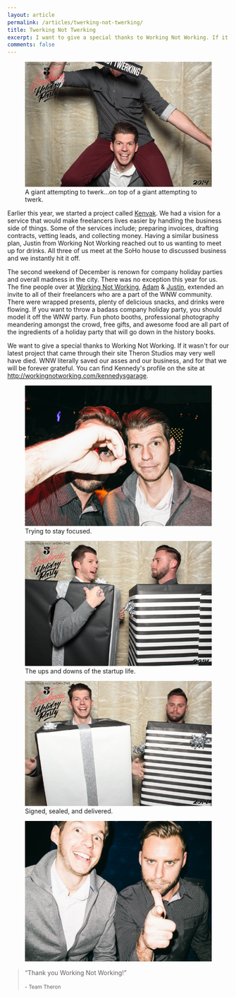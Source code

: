 ```yaml
---
layout: article
permalink: /articles/twerking-not-twerking/
title: Twerking Not Twerking
excerpt: I want to give a special thanks to Working Not Working. If it wasn't for my latest project that came through their site Theron Studios may very well have died.
comments: false
---
```


<figure>
<img src="/assets/posts/twerking-not-twerking/giant.gif"/>
<figcaption>A giant attempting to twerk...on top of a giant attempting to twerk.</figcaption>
</figure>

<p>Earlier this year, we started a project called <a href="http://kenvak.com">Kenvak</a>. We had a vision for a service that would make freelancers lives easier by handling the business side of things. Some of the services include; preparing invoices, drafting contracts, vetting leads, and collecting money. Having a similar business plan, Justin from Working Not Working reached out to us wanting to meet up for drinks. All three of us meet at the SoHo house to discussed business and we instantly hit it off.</p>

<p>The second weekend of December is renown for company holiday parties and overall madness in the city. There was no exception this year for us. The fine people over at <a href="http://workingnotworking.com/">Working Not Working</a>, <a href="http://workingnotworking.com/adam">Adam</a> &amp; <a href="http://workingnotworking.com/justin">Justin</a>, extended an invite to all of their freelancers who are a part of the WNW community. There were wrapped presents, plenty of delicious snacks, and drinks were flowing. If you want to throw a badass company holiday party, you should model it off the WNW party. Fun photo booths, professional photography meandering amongst the crowd, free gifts, and awesome food are all part of the ingredients of a holiday party that will go down in the history books.</p>

<p>We want to give a special thanks to Working Not Working. If it wasn't for our latest project that came through their site Theron Studios may very well have died. WNW literally saved our asses and our business, and for that we will be forever grateful. You can find Kennedy's profile on the site at <a href="http://workingnotworking.com/kennedysgarage">http://workingnotworking.com/kennedysgarage</a>.</p>

<figure>
<img src="/assets/posts/twerking-not-twerking/eyeseeyou.png"/>
<figcaption>Trying to stay focused.</figcaption>
</figure>

<figure>
<img src="/assets/posts/twerking-not-twerking/updownbox.gif"/>
<figcaption>The ups and downs of the startup life.</figcaption>
</figure>

<figure>
<img src="/assets/posts/twerking-not-twerking/backandforth.gif"/>
<figcaption>Signed, sealed, and delivered.</figcaption>
</figure>

<figure>
<img src="/assets/posts/twerking-not-twerking/heyyou.png"/>
</figure>

<blockquote>
<p>&ldquo;Thank you Working Not Working!&rdquo;</p>
<small>- Team Theron</small>
</blockquote>

